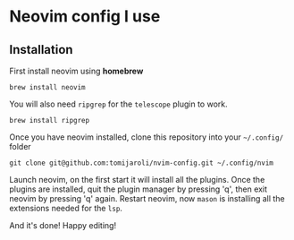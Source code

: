 # Neovim config I use

## Installation

First install neovim using **homebrew**

```
brew install neovim
```

You will also need `ripgrep` for the `telescope` plugin to work.

```
brew install ripgrep
```

Once you have neovim installed, clone this repository into your `~/.config/` folder

```
git clone git@github.com:tomijaroli/nvim-config.git ~/.config/nvim
```

Launch neovim, on the first start it will install all the plugins. Once the plugins are installed, quit the plugin manager by pressing 'q', then exit neovim by pressing 'q' again.
Restart neovim, now `mason` is installing all the extensions needed for the `lsp`.

And it's done! Happy editing!
